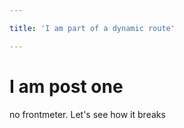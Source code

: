 ```yaml
---

title: 'I am part of a dynamic route'

---
```


# I am post one

no frontmeter. Let's see how it breaks
